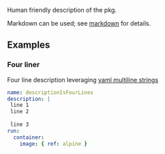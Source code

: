 Human friendly description of the pkg.

Markdown can be used; see [markdown](../markdown.md) for details.

## Examples

### Four liner
Four line description leveraging
[yaml multiline strings](http://yaml-multiline.info/)

```yaml
name: descriptionIsFourLines
description: |
 line 1
 line 2
 
 line 3
run:
  container:
    image: { ref: alpine }
```
